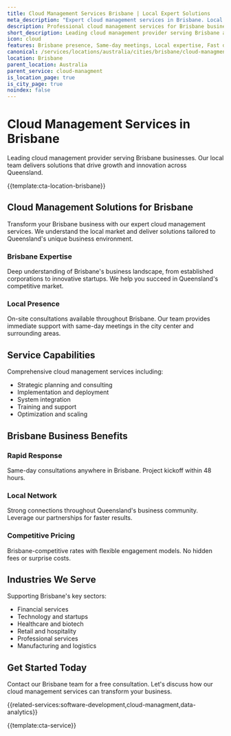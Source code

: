 ```yaml
---
title: Cloud Management Services Brisbane | Local Expert Solutions
meta_description: "Expert cloud management services in Brisbane. Local team, same-day consultations, proven results. Transform your business today."
description: Professional cloud management services for Brisbane businesses
short_description: Leading cloud management provider serving Brisbane and Queensland.
icon: cloud
features: Brisbane presence, Same-day meetings, Local expertise, Fast deployment, Competitive rates, Proven track record
canonical: /services/locations/australia/cities/brisbane/cloud-managment-brisbane.html
location: Brisbane
parent_location: Australia
parent_service: cloud-managment
is_location_page: true
is_city_page: true
noindex: false
---
```


# Cloud Management Services in Brisbane

Leading cloud management provider serving Brisbane businesses. Our local team delivers solutions that drive growth and innovation across Queensland.

{{template:cta-location-brisbane}}

## Cloud Management Solutions for Brisbane

Transform your Brisbane business with our expert cloud management services. We understand the local market and deliver solutions tailored to Queensland's unique business environment.

### Brisbane Expertise

Deep understanding of Brisbane's business landscape, from established corporations to innovative startups. We help you succeed in Queensland's competitive market.

### Local Presence

On-site consultations available throughout Brisbane. Our team provides immediate support with same-day meetings in the city center and surrounding areas.

## Service Capabilities

Comprehensive cloud management services including:
- Strategic planning and consulting
- Implementation and deployment
- System integration
- Training and support
- Optimization and scaling

## Brisbane Business Benefits

### Rapid Response
Same-day consultations anywhere in Brisbane. Project kickoff within 48 hours.

### Local Network
Strong connections throughout Queensland's business community. Leverage our partnerships for faster results.

### Competitive Pricing
Brisbane-competitive rates with flexible engagement models. No hidden fees or surprise costs.

## Industries We Serve

Supporting Brisbane's key sectors:
- Financial services
- Technology and startups
- Healthcare and biotech
- Retail and hospitality
- Professional services
- Manufacturing and logistics

## Get Started Today

Contact our Brisbane team for a free consultation. Let's discuss how our cloud management services can transform your business.

{{related-services:software-development,cloud-managment,data-analytics}}

{{template:cta-service}}
